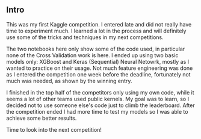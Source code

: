 ## Intro
This was my first Kaggle competition. I entered late and did not really have time to experiment much. I learned a lot in the process and will definitely use some of the tricks and techniques in my next competitions.

The two notebooks here only show some of the code used, in particular none of the Cross Validation work is here. I ended up using two basic models only: XGBoost and Keras (Sequential) Neural Netowrk, mostly as I wanted to practice on their usage. Not much feature engineering was done as I entered the competition one week before the deadline, fortunately not much was needed, as shown by the winning entry.

I finished in the top half of the competitors only using my own code, while it seems a lot of other teams used public kernels. My goal was to learn, so I decided not to use someone else's code just to climb the leaderboard. After the competition ended I had more time to test my models so I was able to achieve some better results.

Time to look into the next competition!
